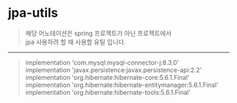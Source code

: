 # jpa-utils

> 해당 어노테이션은 spring 프로젝트가 아닌 프로젝트에서  
> jpa 사용하려 할 때 사용할 유틸 입니다.

-------------------------

> implementation 'com.mysql:mysql-connector-j:8.3.0' \
> implementation 'javax.persistence:javax.persistence-api:2.2' \
> implementation 'org.hibernate:hibernate-core:5.6.1.Final' \
> implementation 'org.hibernate:hibernate-entitymanager:5.6.1.Final' \
> implementation 'org.hibernate:hibernate-tools:5.6.1.Final'
